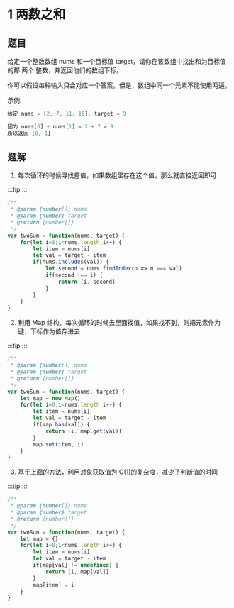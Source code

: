 # 1 两数之和

## 题目
给定一个整数数组 nums 和一个目标值 target，请你在该数组中找出和为目标值的那 两个 整数，并返回他们的数组下标。

你可以假设每种输入只会对应一个答案。但是，数组中同一个元素不能使用两遍。

 

示例:
```js
给定 nums = [2, 7, 11, 15], target = 9

因为 nums[0] + nums[1] = 2 + 7 = 9
所以返回 [0, 1]
```

## 题解

1. 每次循环的时候寻找差值，如果数组里存在这个值，那么就直接返回即可

:::tip
<runtime :list="[208, 16.79, 38.8, 26.88]" />
:::

```js
/**
 * @param {number[]} nums
 * @param {number} target
 * @return {number[]}
 */
var twoSum = function(nums, target) {
    for(let i=0;i<nums.length;i++) {
        let item = nums[i]
        let val = target - item
        if(nums.includes(val)) {
            let second = nums.findIndex(n => n === val)
            if(second !== i) {
                return [i, second]
            }
        }
    }
}
```

<situation>
    <template v-slot:time>
        `O(n^2)`，使用 for循环和 includes/findIndex 方法
    </template>
    <template v-slot:space>
        `O(1)`，使用几个变量来保存值
    </template>
    <template v-slot:good>
        尽早的找到值，那么会直接退出循环
    </template>
    <template v-slot:bad>
        在循环的末尾找到值，那么会进行过多的循环
    </template>
</situation>

2. 利用 Map 结构，每次循环的时候去里面找值，如果找不到，则把元素作为键，下标作为值存进去

:::tip
<runtime :list="[80, 89.18, 39, 20.72]" />
:::

```js
/**
 * @param {number[]} nums
 * @param {number} target
 * @return {number[]}
 */
var twoSum = function(nums, target) {
    let map = new Map()
    for(let i=0;i<nums.length;i++) {
        let item = nums[i]
        let val = target - item
        if(map.has(val)) {
            return [i, map.get(val)]
        }
        map.set(item, i)
    }
}
```

<situation>
    <template v-slot:time>
        `O(n^2)`，使用 for循环和 has/get 方法
    </template>
    <template v-slot:space>
        `O(n)`，使用 map 结构来储存值
    </template>
    <template v-slot:good>
        尽早的找到值，那么会直接退出循环
    </template>
    <template v-slot:bad>
        在循环的末尾找到值，那么会进行过多的循环
    </template>
</situation>

3. 基于上面的方法，利用对象获取值为 O(1)的复杂度，减少了判断值的时间

:::tip
<runtime :list="[80, 89.18, 38.8, 27.24]" />
:::

```js
/**
 * @param {number[]} nums
 * @param {number} target
 * @return {number[]}
 */
var twoSum = function(nums, target) {
    let map = {}
    for(let i=0;i<nums.length;i++) {
        let item = nums[i]
        let val = target - item
        if(map[val] != undefined) {
            return [i, map[val]]
        }
        map[item] = i
    }
}
```

<situation>
    <template v-slot:time>
        `O(n)`，使用 for循环，而获取值的复杂度为 `O(1)`
    </template>
    <template v-slot:space>
        `O(n)`，使用一个对象结构来储存值
    </template>
    <template v-slot:good>
        尽早的找到值，那么会直接退出循环
    </template>
    <template v-slot:bad>
        在循环的末尾找到值，那么会进行过多的循环
    </template>
</situation>